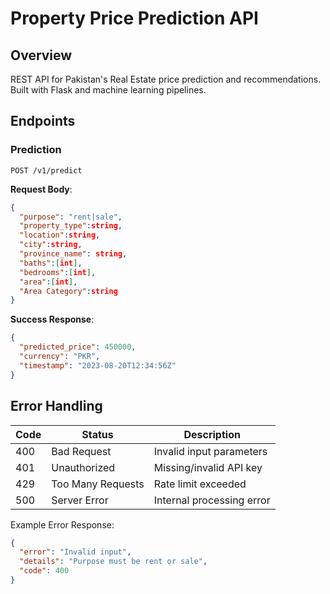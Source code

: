 # Property Price Prediction API

## Overview
REST API for Pakistan's Real Estate price prediction and recommendations. Built with Flask and machine learning pipelines.




## Endpoints

### Prediction
```http
POST /v1/predict
```
**Request Body**:
```json
{
  "purpose": "rent|sale",
  "property_type":string,
  "location":string,
  "city":string,
  "province_name": string,
  "baths":[int],
  "bedrooms":[int],
  "area":[int],
  "Area Category":string
}
```

**Success Response**:
```json
{
  "predicted_price": 450000,
  "currency": "PKR",
  "timestamp": "2023-08-20T12:34:56Z"
}
```


## Error Handling
| Code | Status          | Description                     |
|------|-----------------|---------------------------------|
| 400  | Bad Request     | Invalid input parameters        |
| 401  | Unauthorized    | Missing/invalid API key         |
| 429  | Too Many Requests | Rate limit exceeded            |
| 500  | Server Error    | Internal processing error       |

Example Error Response:
```json
{
  "error": "Invalid input",
  "details": "Purpose must be rent or sale",
  "code": 400
}
```